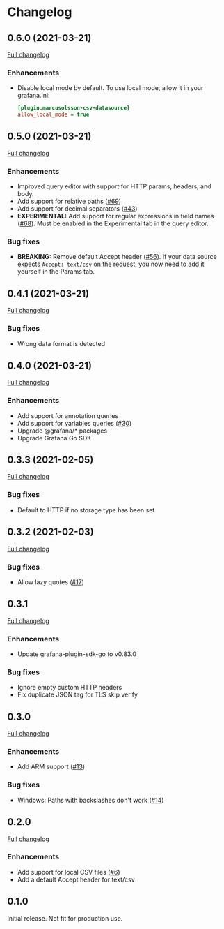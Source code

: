 # Changelog

## 0.6.0 (2021-03-21)

[Full changelog](https://github.com/marcusolsson/grafana-csv-datasource/compare/v0.5.0...v0.6.0)

### Enhancements

- Disable local mode by default. To use local mode, allow it in your grafana.ini:

  ```ini
  [plugin.marcusolsson-csv-datasource]
  allow_local_mode = true
  ```

## 0.5.0 (2021-03-21)

[Full changelog](https://github.com/marcusolsson/grafana-csv-datasource/compare/v0.4.1...v0.5.0)

### Enhancements

- Improved query editor with support for HTTP params, headers, and body.
- Add support for relative paths ([#69](https://github.com/marcusolsson/grafana-csv-datasource/issues/69))
- Add support for decimal separators ([#43](https://github.com/marcusolsson/grafana-csv-datasource/issues/43))
- **EXPERIMENTAL:** Add support for regular expressions in field names ([#68](https://github.com/marcusolsson/grafana-csv-datasource/issues/68)). Must be enabled in the Experimental tab in the query editor.

### Bug fixes

- **BREAKING:** Remove default Accept header ([#56](https://github.com/marcusolsson/grafana-csv-datasource/issues/56)). If your data source expects `Accept: text/csv` on the request, you now need to add it yourself in the Params tab.

## 0.4.1 (2021-03-21)

[Full changelog](https://github.com/marcusolsson/grafana-csv-datasource/compare/v0.4.0...v0.4.1)

### Bug fixes

- Wrong data format is detected

## 0.4.0 (2021-03-21)

[Full changelog](https://github.com/marcusolsson/grafana-csv-datasource/compare/v0.3.3...v0.4.0)

### Enhancements

- Add support for annotation queries
- Add support for variables queries ([#30](https://github.com/marcusolsson/grafana-csv-datasource/issues/30))
- Upgrade @grafana/* packages
- Upgrade Grafana Go SDK

## 0.3.3 (2021-02-05)

[Full changelog](https://github.com/marcusolsson/grafana-csv-datasource/compare/v0.3.2...v0.3.3)

### Bug fixes

- Default to HTTP if no storage type has been set

## 0.3.2 (2021-02-03)

[Full changelog](https://github.com/marcusolsson/grafana-csv-datasource/compare/v0.3.1...v0.3.2)

### Bug fixes

- Allow lazy quotes ([#17](https://github.com/marcusolsson/grafana-csv-datasource/issues/17))

## 0.3.1

[Full changelog](https://github.com/marcusolsson/grafana-csv-datasource/compare/v0.3.0...v0.3.1)

### Enhancements

- Update grafana-plugin-sdk-go to v0.83.0

### Bug fixes

- Ignore empty custom HTTP headers
- Fix duplicate JSON tag for TLS skip verify

## 0.3.0

[Full changelog](https://github.com/marcusolsson/grafana-csv-datasource/compare/v0.2.0...v0.3.0)

### Enhancements

- Add ARM support ([#13](https://github.com/marcusolsson/grafana-csv-datasource/issues/13))

### Bug fixes

- Windows: Paths with backslashes don't work ([#14](https://github.com/marcusolsson/grafana-csv-datasource/issues/14))

## 0.2.0

[Full changelog](https://github.com/marcusolsson/grafana-csv-datasource/compare/v0.1.0...v0.2.0)

### Enhancements

- Add support for local CSV files ([#6](https://github.com/marcusolsson/grafana-csv-datasource/issues/6))
- Add a default Accept header for text/csv

## 0.1.0

Initial release. Not fit for production use.
